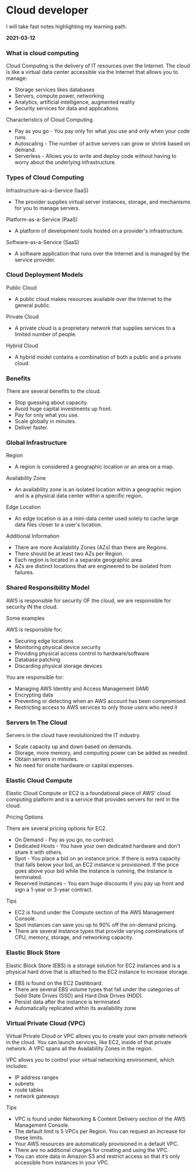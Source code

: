 # Cloud developer

I will take fast notes highlighting my learning path.

**2021-03-12**

### What is cloud computing

Cloud Computing is the delivery of IT resources over the Internet. The cloud is like a virtual data center accessible via the Internet that allows you to manage:
- Storage services likes databases
- Servers, compute power, networking
- Analytics, artificial intelligence, augmented reality
- Security services for data and applications

Characteristics of Cloud Computing
- Pay as you go - You pay only for what you use and only when your code runs.
- Autoscaling - The number of active servers can grow or shrink based on demand.
- Serverless - Allows you to write and deploy code without having to worry about the underlying infrastructure.

### Types of Cloud Computing

Infrastructure-as-a-Service (IaaS)
- The provider supplies virtual server instances, storage, and mechanisms for you to manage servers.

Platform-as-a-Service (PaaS)
- A platform of development tools hosted on a provider's infrastructure.

Software-as-a-Service (SaaS)
- A software application that runs over the Internet and is managed by the service provider.

### Cloud Deployment Models

Public Cloud
- A public cloud makes resources available over the Internet to the general public.

Private Cloud
- A private cloud is a proprietary network that supplies services to a limited number of people.

Hybrid Cloud
- A hybrid model contains a combination of both a public and a private cloud.

### Benefits

There are several benefits to the cloud.

- Stop guessing about capacity.
- Avoid huge capital investments up front.
- Pay for only what you use.
- Scale globally in minutes.
- Deliver faster.

### Global Infrastructure

Region
- A region is considered a geographic location or an area on a map.

Availability Zone
- An availability zone is an isolated location within a geographic region and is a physical data center within a specific region.

Edge Location
- An edge location is as a mini-data center used solely to cache large data files closer to a user's location.

Additional Information
- There are more Availability Zones (AZs) than there are Regions.
- There should be at least two AZs per Region.
- Each region is located in a separate geographic area.
- AZs are distinct locations that are engineered to be isolated from failures.

### Shared Responsibility Model

AWS is responsible for security OF the cloud, we are responsible for security IN the cloud.

Some examples

AWS is responsible for:
- Securing edge locations
- Monitoring physical device security
- Providing physical access control to hardware/software
- Database patching
- Discarding physical storage devices

You are responsible for:
- Managing AWS Identity and Access Management (IAM)
- Encrypting data
- Preventing or detecting when an AWS account has been compromised
- Restricting access to AWS services to only those users who need it

### Servers In The Cloud
Servers in the cloud have revolutionized the IT industry.

- Scale capacity up and down based on demands.
- Storage, more memory, and computing power can be added as needed.
- Obtain servers in minutes.
- No need for onsite hardware or capital expenses.

### Elastic Cloud Compute

Elastic Cloud Compute or EC2 is a foundational piece of AWS' cloud computing platform and is a service that provides servers for rent in the cloud.

Pricing Options

There are several pricing options for EC2.
- On Demand - Pay as you go, no contract.
- Dedicated Hosts - You have your own dedicated hardware and don't share it with others.
- Spot - You place a bid on an instance price. If there is extra capacity that falls below your bid, an EC2 instance is provisioned. If the price goes above your bid while the instance is running, the instance is terminated.
- Reserved Instances - You earn huge discounts if you pay up front and sign a 1-year or 3-year contract.

Tips
- EC2 is found under the Compute section of the AWS Management Console.
- Spot instances can save you up to 90% off the on-demand pricing.
- There are several instance types that provide varying combinations of CPU, memory, storage, and networking capacity.

### Elastic Block Store

Elastic Block Store (EBS) is a storage solution for EC2 instances and is a physical hard drive that is attached to the EC2 instance to increase storage.

- EBS is found on the EC2 Dashboard.
- There are several EBS volume types that fall under the categories of Solid State Drives (SSD) and Hard Disk Drives (HDD).
- Persist data after the instance is terminated
- Automatically replicated within its availability zone

### Virtual Private Cloud (VPC)

Virtual Private Cloud or VPC allows you to create your own private network in the cloud. You can launch services, like EC2, inside of that private network. A VPC spans all the Availability Zones in the region.

VPC allows you to control your virtual networking environment, which includes:

- IP address ranges
- subnets
- route tables
- network gateways

Tips
- VPC is found under Networking & Content Delivery section of the AWS Management Console.
- The default limit is 5 VPCs per Region. You can request an increase for these limits.
- Your AWS resources are automatically provisioned in a default VPC.
- There are no additional charges for creating and using the VPC. 
- You can store data in Amazon S3 and restrict access so that it’s only accessible from instances in your VPC.
